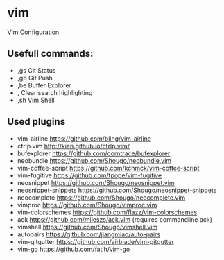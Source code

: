 # vim
Vim Configuration


## Usefull commands:
* ,gs           Git Status
* ,gp           Git Push
* ,be           Buffer Explorer
* ,<SPACE>      Clear search highlighting
* ,sh           Vim Shell

## Used plugins
*  vim-airline https://github.com/bling/vim-airline
*  ctrlp.vim http://kien.github.io/ctrlp.vim/
*  bufexplorer https://github.com/corntrace/bufexplorer
*  neobundle https://github.com/Shougo/neobundle.vim
*  vim-coffee-script https://github.com/kchmck/vim-coffee-script
*  vim-fugitive https://github.com/tpope/vim-fugitive
*  neosnippet https://github.com/Shougo/neosnippet.vim
*  neosnippet-snippets https://github.com/Shougo/neosnippet-snippets
*  neocomplete https://github.com/Shougo/neocomplete.vim
*  vimproc https://github.com/Shougo/vimproc.vim
*  vim-colorschemes https://github.com/flazz/vim-colorschemes
*  ack https://github.com/mileszs/ack.vim (requires commandline ack)
*  vimshell https://github.com/Shougo/vimshell.vim 
*  autopairs https://github.com/jiangmiao/auto-pairs
*  vim-gitgutter https://github.com/airblade/vim-gitgutter
*  vim-go https://github.com/fatih/vim-go


